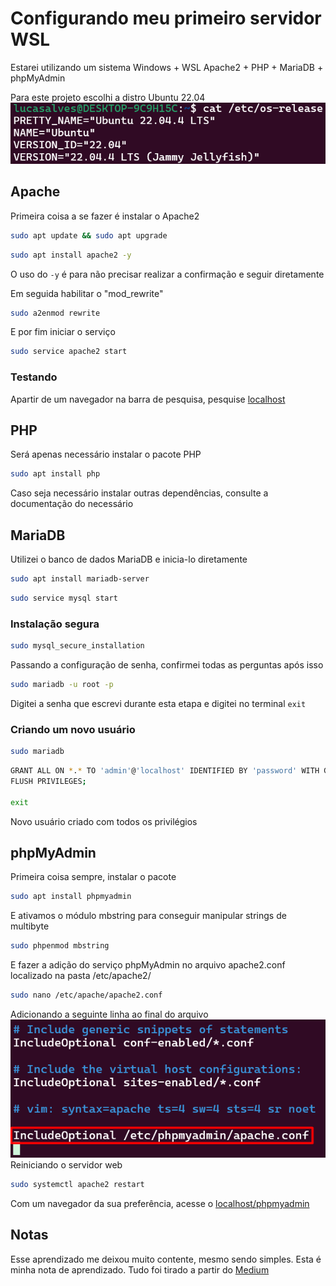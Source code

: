 # Configurando meu primeiro servidor WSL

Estarei utilizando um sistema Windows + WSL
Apache2 + PHP + MariaDB + phpMyAdmin

Para este projeto escolhi a distro Ubuntu 22.04
![versao](/media/version.png)

## Apache

Primeira coisa a se fazer é instalar o Apache2
```sh
sudo apt update && sudo apt upgrade
```
```sh
sudo apt install apache2 -y
```
O uso do `-y` é para não precisar realizar a confirmação e seguir diretamente

Em seguida habilitar o "mod_rewrite"
```sh
sudo a2enmod rewrite
```

E por fim iniciar o serviço
```sh
sudo service apache2 start
```

### Testando
Apartir de um navegador na barra de pesquisa, pesquise [localhost](localhost)

## PHP

Será apenas necessário instalar o pacote PHP
```sh
sudo apt install php
```
Caso seja necessário instalar outras dependências, consulte a documentação do necessário

## MariaDB

Utilizei o banco de dados MariaDB e inicia-lo diretamente
```sh
sudo apt install mariadb-server
```
```sh
sudo service mysql start
```

### Instalação segura

```sh
sudo mysql_secure_installation
```
Passando a configuração de senha, confirmei todas as perguntas após isso
```sh
sudo mariadb -u root -p
```
Digitei a senha que escrevi durante esta etapa e digitei no terminal `exit`

### Criando um novo usuário
```sh
sudo mariadb
```

```sh
GRANT ALL ON *.* TO 'admin'@'localhost' IDENTIFIED BY 'password' WITH GRANT OPTION;
FLUSH PRIVILEGES;

exit
```
Novo usuário criado com todos os privilégios

## phpMyAdmin

Primeira coisa sempre, instalar o pacote
```sh
sudo apt install phpmyadmin
```
E ativamos o módulo mbstring para conseguir manipular strings de multibyte
```sh
sudo phpenmod mbstring
```
E fazer a adição do serviço phpMyAdmin no arquivo apache2.conf localizado
na pasta /etc/apache2/
```sh
sudo nano /etc/apache/apache2.conf
```
Adicionando a seguinte linha ao final do arquivo <br>
![include](/media/include-path.png) <br>
Reiniciando o servidor web
```sh
sudo systemctl apache2 restart
```

Com um navegador da sua preferência, acesse o [localhost/phpmyadmin](localhost/phpmyadmin)

## Notas

Esse aprendizado me deixou muito contente, mesmo sendo simples. Esta é minha nota de aprendizado.
Tudo foi tirado a partir do [Medium](https://marcelo-albuquerque.medium.com/instala%C3%A7%C3%A3o-e-configura%C3%A7%C3%A3o-de-servidor-web-no-wsl-2-ubuntu-20-04-cacefd1baee1)
